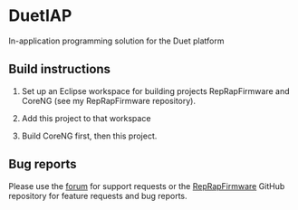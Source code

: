 # DuetIAP
In-application programming solution for the Duet platform

## Build instructions

1. Set up an Eclipse workspace for building projects RepRapFirmware and CoreNG (see my RepRapFirmware repository).

2. Add this project to that workspace

3. Build CoreNG first, then this project.

## Bug reports

Please use the [forum](https://forum.duet3d.com) for support requests or the [RepRapFirmware](https://github.com/Duet3D/RepRapFirmware) GitHub repository for feature requests and bug reports.
